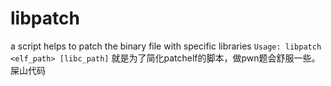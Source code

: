 # libpatch
a script helps to patch the binary file with specific libraries
`Usage: libpatch <elf_path> [libc_path]`
就是为了简化patchelf的脚本，做pwn题会舒服一些。
屎山代码
